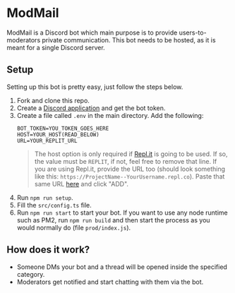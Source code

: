 # ModMail

ModMail is a Discord bot which main purpose is to provide users-to-moderators private communication.
This bot needs to be hosted, as it is meant for a single Discord server.

## Setup

Setting up this bot is pretty easy, just follow the steps below.
1. Fork and clone this repo.
2. Create a [Discord application](https://discord.com/developers/applications) and get the bot token.
3. Create a file called `.env` in the main directory. Add the following:
    ````dotenv
    BOT_TOKEN=YOU_TOKEN_GOES_HERE
    HOST=YOUR_HOST(READ_BELOW)
    URL=YOUR_REPLIT_URL
    ````
    > The host option is only required if [Repl.it](https://repl.it/) is going to be used. If so, the value must be `REPLIT`, if not, feel free to remove that line. If you are using Repl.it, provide the URL too (should look something like this: `https://ProjectName--YourUsername.repl.co`). Paste that same URL [here](ping.mat1.repl.co) and click "ADD".
4. Run `npm run setup`.
5. Fill the `src/config.ts` file.
6. Run `npm run start` to start your bot. If you want to use any node runtime such as PM2, run `npm run build` and then start the process as you would normally do (file `prod/index.js`).

## How does it work?

- Someone DMs your bot and a thread will be opened inside the specified category.
- Moderators get notified and start chatting with them via the bot.
